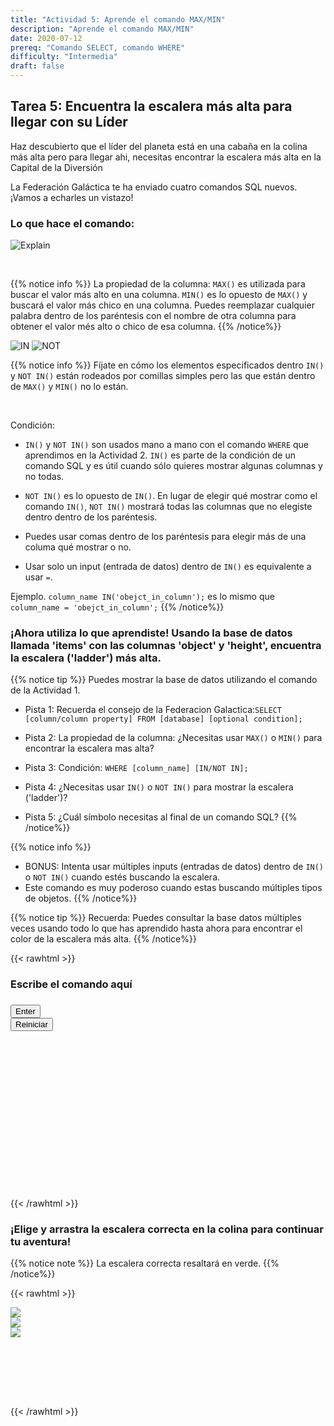 ```yaml
---
title: "Actividad 5: Aprende el comando MAX/MIN"
description: "Aprende el comando MAX/MIN"
date: 2020-07-12
prereq: "Comando SELECT, comando WHERE"
difficulty: "Intermedia"
draft: false
---
```

<!-- Links for javascript and CSS needed for drop down logic -->
<link rel="stylesheet" href="../default/_default.css" type="text/css"></link>
<link rel="stylesheet" href="../default/_type.css" type="text/css"></link>
<link rel="stylesheet" href="_activity5.css" type="text/css"></link>
<script type="text/javascript" src="../default/_default.js"></script>
<script type="text/javascript" src="../default/_type.js"></script>
<script type="text/javascript" src="_activity5.js"></script>
<script type="text/javascript" src="../default/alasql.js"></script>
<script type="text/javascript" src="../default/db.js"></script>


## Tarea 5: Encuentra la escalera más alta para llegar con su Líder

Haz descubierto que el líder del planeta está en una cabaña en la colina más alta pero para llegar ahi, necesitas encontrar la escalera más alta en la Capital de la Diversión

La Federación Galáctica te ha enviado cuatro comandos SQL nuevos. ¡Vamos a echarles un vistazo!


### Lo que hace el comando:

![Explain](assets/max_min.png)

<br/>

{{% notice info %}}
La propiedad de la columna:
`MAX()` es utilizada para buscar el valor más alto en una columna. `MIN()` es lo opuesto de `MAX()` y buscará el valor más chico en una columna. 
Puedes reemplazar cualquier palabra dentro de los paréntesis con el nombre de otra columna para obtener el valor més alto o chico de esa columna. 
{{% /notice%}}

![IN](assets/In.png)
![NOT](assets/not.png)

{{% notice info %}}
Fíjate en cómo los elementos especificados dentro `IN()` y `NOT IN()` están rodeados por comillas simples pero las que están dentro de `MAX()` y `MIN()` no lo están.

<br>

Condición:
* `IN()` y `NOT IN()` son usados mano a mano con el comando `WHERE` que aprendimos en la Actividad 2. `IN()` es parte de la condición de un comando SQL y es útil cuando sólo quieres mostrar algunas columnas y no todas. 

* `NOT IN()` es lo opuesto de `IN()`. En lugar de elegir qué mostrar como el comando `IN()`, `NOT IN()` mostrará todas las columnas que no elegiste dentro dentro de los paréntesis.

* Puedes usar comas dentro de los paréntesis para elegir más de una columa qué mostrar o no. 

* Usar solo un input (entrada de datos) dentro de `IN()` es equivalente a usar `=`. 

Ejemplo. `column_name IN('obejct_in_column');` es lo mismo que `column_name = 'obejct_in_column';`
{{% /notice%}}

### ¡Ahora utiliza lo que aprendiste! Usando la base de datos llamada 'items' con las columnas 'object' y 'height', encuentra la escalera ('ladder') más alta.
{{% notice tip %}}
Puedes mostrar la base de datos utilizando el comando de la Actividad 1.

* Pista 1: Recuerda el consejo de la Federacion Galactica:`SELECT [column/column property] FROM [database] [optional condition];`

* Pista 2: La propiedad de la columna: ¿Necesitas usar `MAX()` o `MIN()` para encontrar la escalera mas alta?

* Pista 3: Condición: `WHERE [column_name] [IN/NOT IN];`

* Pista 4: ¿Necesitas usar `IN()` o `NOT IN()` para mostrar la escalera ('ladder')?

* Pista 5: ¿Cuál símbolo necesitas al final de un comando SQL?
{{% /notice%}}
 
{{% notice info %}}
* BONUS: Intenta usar múltiples inputs (entradas de datos) dentro de `IN()` o `NOT IN()` cuando estés buscando la escalera. 
* Este comando es muy poderoso cuando estas buscando múltiples tipos de objetos.
{{% /notice%}}

{{% notice tip %}}
Recuerda: Puedes consultar la base datos múltiples veces usando todo lo que has aprendido hasta ahora para encontrar el color de la escalera más alta. 
{{% /notice%}}

<!-- SQL Type In Activity -->

{{< rawhtml >}}

  <div class="content_scaler">
    <div class="terminal_div" id="terminal_div">
      <div class = "outer">
        <h3 id = "commands" contenteditable="true" onclick="placeholder()">Escribe el comando aquí</h3>
      </div>
      <div class = "prev">
        <h3 id = "prev"></h3>
      </div>
        <div style="clear: both;"></div> 
      <button class="button button1" onclick="sql()"> Enter </button>
      <div style="clear: both;"></div> 
      <button class = "button reset" onclick="reset()">Reiniciar</button>
    </div> <!-- terminal_div -->
  </div> <!-- content_scaler -->
  <div style="clear: both;"></div>
  <h1 class="error" id="sqlcommand" style="visibility:hidden"><strong>ERROR ENTRADA INVÁLIDA</strong></h1>
  <table id="table">
    <tr></tr>
  </table>
  
  <h4 id="story"></h4>

  <div id="legend" style="visibility:hidden">
     <br/>
    <p style="color:red;"> RED Ladder = 100 </p>
    <p style="color:#00e500;"> GREEN Ladder = 60 </p>
    <p style="color:#ffb972;"> YELLOW Ladder = 20 </p>
    </br>
  </div>

{{< /rawhtml >}}

### ¡Elige y arrastra la escalera correcta en la colina para continuar tu aventura!

{{% notice note %}}
La escalera correcta resaltará en verde. 
{{% /notice%}}

{{< rawhtml >}}


<div class="content_scaler">
<!-- Player drags ladder block to drop block to finish mission -->
<div class="hill_div" id="hill_div">

<!-- Drop Location -->
<div id="div4" class="dropClass" ondrop="drop(event)" ondragover="allowDrop(event)";> </div>

<!-- Drag Block -->
<div id="div1" class ="codeBlocks" style="clear: left;" ondrop="drop(event)" ondragover="allowDrop(event)">
  <img class="img" src="assets/ladder.png" draggable="true" ondragstart="drag(event)" id="drag1">
</div>

<div id="div2" class ="codeBlocks" ondrop="drop(event)" ondragover="allowDrop(event)">
  <img class="img" src="assets/ladder_green.png" draggable="true" ondragstart="drag(event)" id="drag2">
</div>

<div id="div3" class ="codeBlocks" ondrop="drop(event)" ondragover="allowDrop(event)">
  <img class="img" src="assets/ladder_yellow.png" draggable="true" ondragstart="drag(event)" id="drag3">
</div>

</div> <!-- hill_div -->
</div> <!-- content_scaler -->

<div style="clear: both;"></div> 

<!-- Next mission text displays -->
<div id="text1" style="visibility:hidden">
  <p> ¡Lo lograste! El Lider te comunica que el Planeta de la Diversión está en riesgo de ser invadido por aliens del Planeta del Aburrimiento. 
  ¡Debes encontrar los Tótems de la Diversión para salvar al planeta! </p>
</div>

<!-- Tells User to continue mission -->
<div class="resume_plot" id="resume_plot" style="visibility:hidden">
  <div class="alert">
    <span id="check">&#10003;</span>
    ¡Has completado la tarea!¡Continúa a la siguiente misión!
  </div>
</div>

{{< /rawhtml >}}
